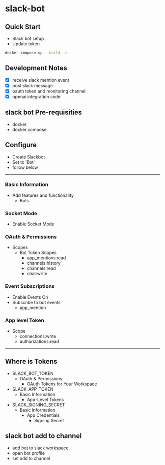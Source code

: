# slack-bot

## Quick Start

- Slack bot setup
- Update token

```bash
docker compose up --build -d
```

## Development Notes

- [x] receive slack mention event
- [x] post slack message
- [x] oauth token and monitoring channel
- [x] openai integration code

## slack bot Pre-requisities

- docker
- docker compose

## Configure

- Create Slackbot
- Set to 'Bot'
- follow below

---

### Basic Information

- Add features and functionality
  - Bots

### Socket Mode

- Enable Socket Mode

### OAuth & Permissions

- Scopes
  - Bot Token Scopes
    - app_mentions:read
    - channels:history
    - channels:read
    - chat:write

### Event Subscriptions

- Enable Events On
- Subscribe to bot events
  - app_mention

### App level Token

- Scope
  - connections:write
  - authorizations:read

---

## Where is Tokens

- SLACK_BOT_TOKEN
  - OAuth & Permissions
    - OAuth Tokens for Your Workspace
- SLACK_APP_TOKEN
  - Basic Information
    - App-Level Tokens
- SLACK_SIGNING_SECRET
  - Basic Information
    - App Credentials
      - Signing Secret

## slack bot add to channel

- add bot to slack workspace
- open bot profile
- set add to channel
